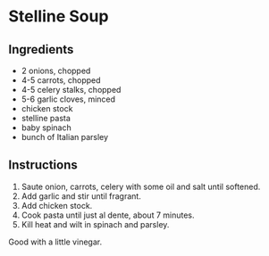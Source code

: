 # Stelline Soup

## Ingredients

- 2 onions, chopped
- 4-5 carrots, chopped
- 4-5 celery stalks, chopped
- 5-6 garlic cloves, minced
- chicken stock
- stelline pasta
- baby spinach
- bunch of Italian parsley

## Instructions

1. Saute onion, carrots, celery with some oil and salt until softened.
2. Add garlic and stir until fragrant.
3. Add chicken stock.
4. Cook pasta until just al dente, about 7 minutes.
5. Kill heat and wilt in spinach and parsley.

Good with a little vinegar.
